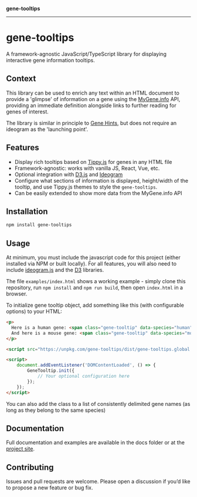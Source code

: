 **gene-tooltips**

***

# gene-tooltips

A framework-agnostic JavaScript/TypeScript library for displaying interactive gene information tooltips.

## Context

This library can be used to enrich any text within an HTML document to provide a 'glimpse' of information on a gene using the [MyGene.info]( https://mygene.info) API, providing an immediate definition alongside links to further reading for genes of interest.

The library is similar in principle to [Gene Hints](https://broadinstitute.github.io/gene-hints/), but does not require an ideogram as the 'launching point'.

## Features
- Display rich tooltips based on [Tippy.js](https://atomiks.github.io/tippyjs/) for genes in any HTML file
- Framework-agnostic: works with vanilla JS, React, Vue, etc.
- Optional integration with [D3.js](https://d3js.org) and [Ideogram](https://github.com/eweitz/ideogram)
- Configure what sections of information is displayed, height/width of the tooltip, and use Tippy.js themes to style the `gene-tooltips`.
- Can be easily extended to show more data from the MyGene.info API

## Installation
```bash
npm install gene-tooltips
```

## Usage

At minimum, you must include the javascript code for this project (either installed via NPM or built locally). For all features, you will also need to include [ideogram.js](https://eweitz.github.io/ideogram/) and the [D3](https://d3js.org/) libraries.

The file `examples/index.html` shows a working example - simply clone this repository, run `npm install` and `npm run build`, then open `index.html` in a browser.

To initialize gene tooltip object, add something like this (with configurable options) to your HTML:

```html
<p>
  Here is a human gene: <span class="gene-tooltip" data-species="human">TP53</span>.
  And here is a mouse gene: <span class="gene-tooltip" data-species="mouse">Trp53</span>.
</p>

<script src="https://unpkg.com/gene-tooltips/dist/gene-tooltips.global.js"></script>

<script>
    document.addEventListener('DOMContentLoaded', () => {
        GeneTooltip.init({
            // Your optional configuration here
        });
    });
</script>
```

You can also add the class to a list of consistently delimited gene names (as long as they belong to the same species)

## Documentation

Full documentation and examples are available in the docs
 folder or at the [project site](https://mattjmeier.github.io/gene-tooltips/).

## Contributing

Issues and pull requests are welcome. Please open a discussion if you’d like to propose a new feature or bug fix.

